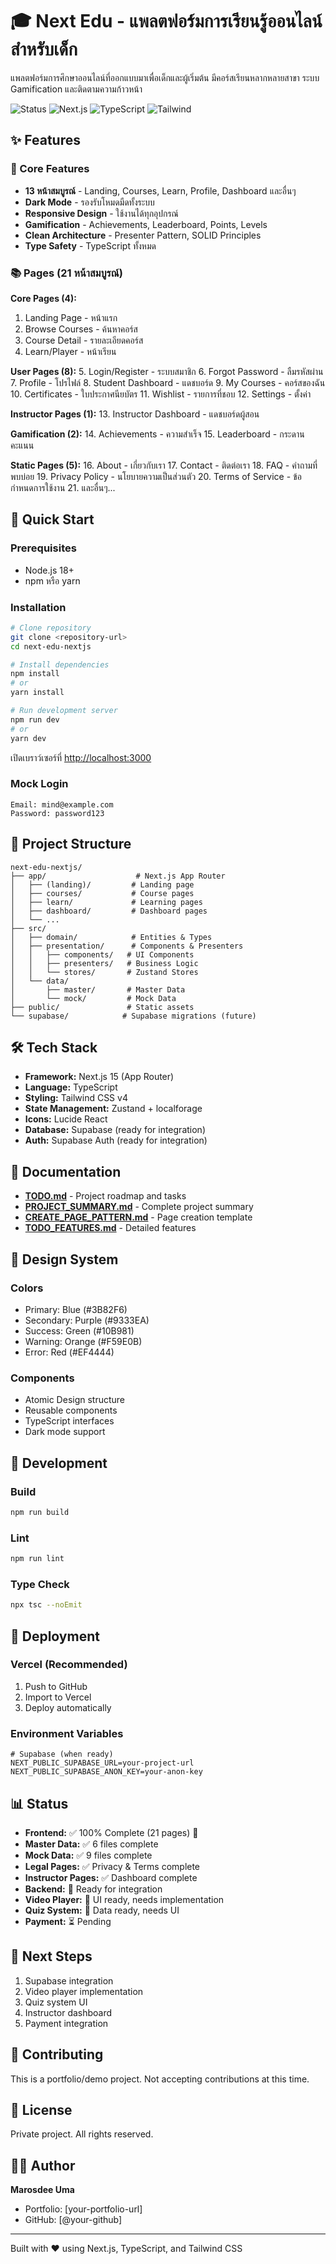 # 🎓 Next Edu - แพลตฟอร์มการเรียนรู้ออนไลน์สำหรับเด็ก

แพลตฟอร์มการศึกษาออนไลน์ที่ออกแบบมาเพื่อเด็กและผู้เริ่มต้น มีคอร์สเรียนหลากหลายสาขา ระบบ Gamification และติดตามความก้าวหน้า

![Status](https://img.shields.io/badge/Status-Production_Ready-green)
![Next.js](https://img.shields.io/badge/Next.js-15-black)
![TypeScript](https://img.shields.io/badge/TypeScript-5.0-blue)
![Tailwind](https://img.shields.io/badge/Tailwind-v4-cyan)

## ✨ Features

### 🎯 Core Features
- **13 หน้าสมบูรณ์** - Landing, Courses, Learn, Profile, Dashboard และอื่นๆ
- **Dark Mode** - รองรับโหมดมืดทั้งระบบ
- **Responsive Design** - ใช้งานได้ทุกอุปกรณ์
- **Gamification** - Achievements, Leaderboard, Points, Levels
- **Clean Architecture** - Presenter Pattern, SOLID Principles
- **Type Safety** - TypeScript ทั้งหมด

### 📚 Pages (21 หน้าสมบูรณ์)

**Core Pages (4):**
1. Landing Page - หน้าแรก
2. Browse Courses - ค้นหาคอร์ส
3. Course Detail - รายละเอียดคอร์ส
4. Learn/Player - หน้าเรียน

**User Pages (8):**
5. Login/Register - ระบบสมาชิก
6. Forgot Password - ลืมรหัสผ่าน
7. Profile - โปรไฟล์
8. Student Dashboard - แดชบอร์ด
9. My Courses - คอร์สของฉัน
10. Certificates - ใบประกาศนียบัตร
11. Wishlist - รายการที่ชอบ
12. Settings - ตั้งค่า

**Instructor Pages (1):**
13. Instructor Dashboard - แดชบอร์ดผู้สอน

**Gamification (2):**
14. Achievements - ความสำเร็จ
15. Leaderboard - กระดานคะแนน

**Static Pages (5):**
16. About - เกี่ยวกับเรา
17. Contact - ติดต่อเรา
18. FAQ - คำถามที่พบบ่อย
19. Privacy Policy - นโยบายความเป็นส่วนตัว
20. Terms of Service - ข้อกำหนดการใช้งาน
21. และอื่นๆ...

## 🚀 Quick Start

### Prerequisites
- Node.js 18+ 
- npm หรือ yarn

### Installation

```bash
# Clone repository
git clone <repository-url>
cd next-edu-nextjs

# Install dependencies
npm install
# or
yarn install

# Run development server
npm run dev
# or
yarn dev
```

เปิดเบราว์เซอร์ที่ [http://localhost:3000](http://localhost:3000)

### Mock Login
```
Email: mind@example.com
Password: password123
```

## 📁 Project Structure

```
next-edu-nextjs/
├── app/                    # Next.js App Router
│   ├── (landing)/         # Landing page
│   ├── courses/           # Course pages
│   ├── learn/             # Learning pages
│   ├── dashboard/         # Dashboard pages
│   └── ...
├── src/
│   ├── domain/            # Entities & Types
│   ├── presentation/      # Components & Presenters
│   │   ├── components/   # UI Components
│   │   ├── presenters/   # Business Logic
│   │   └── stores/       # Zustand Stores
│   └── data/
│       ├── master/       # Master Data
│       └── mock/         # Mock Data
├── public/               # Static assets
└── supabase/            # Supabase migrations (future)
```

## 🛠️ Tech Stack

- **Framework:** Next.js 15 (App Router)
- **Language:** TypeScript
- **Styling:** Tailwind CSS v4
- **State Management:** Zustand + localforage
- **Icons:** Lucide React
- **Database:** Supabase (ready for integration)
- **Auth:** Supabase Auth (ready for integration)

## 📖 Documentation

- **[TODO.md](./TODO.md)** - Project roadmap and tasks
- **[PROJECT_SUMMARY.md](./PROJECT_SUMMARY.md)** - Complete project summary
- **[CREATE_PAGE_PATTERN.md](./prompt/CREATE_PAGE_PATTERN.md)** - Page creation template
- **[TODO_FEATURES.md](./TODO_FEATURES.md)** - Detailed features

## 🎨 Design System

### Colors
- Primary: Blue (#3B82F6)
- Secondary: Purple (#9333EA)
- Success: Green (#10B981)
- Warning: Orange (#F59E0B)
- Error: Red (#EF4444)

### Components
- Atomic Design structure
- Reusable components
- TypeScript interfaces
- Dark mode support

## 🔄 Development

### Build
```bash
npm run build
```

### Lint
```bash
npm run lint
```

### Type Check
```bash
npx tsc --noEmit
```

## 🚢 Deployment

### Vercel (Recommended)
1. Push to GitHub
2. Import to Vercel
3. Deploy automatically

### Environment Variables
```env
# Supabase (when ready)
NEXT_PUBLIC_SUPABASE_URL=your-project-url
NEXT_PUBLIC_SUPABASE_ANON_KEY=your-anon-key
```

## 📊 Status

- **Frontend:** ✅ 100% Complete (21 pages) 🎉
- **Master Data:** ✅ 6 files complete
- **Mock Data:** ✅ 9 files complete
- **Legal Pages:** ✅ Privacy & Terms complete
- **Instructor Pages:** ✅ Dashboard complete
- **Backend:** 🔄 Ready for integration
- **Video Player:** 🔄 UI ready, needs implementation
- **Quiz System:** 🔄 Data ready, needs UI
- **Payment:** ⏳ Pending

## 🎯 Next Steps

1. Supabase integration
2. Video player implementation
3. Quiz system UI
4. Instructor dashboard
5. Payment integration

## 🤝 Contributing

This is a portfolio/demo project. Not accepting contributions at this time.

## 📄 License

Private project. All rights reserved.

## 👨‍💻 Author

**Marosdee Uma**
- Portfolio: [your-portfolio-url]
- GitHub: [@your-github]

---

Built with ❤️ using Next.js, TypeScript, and Tailwind CSS
